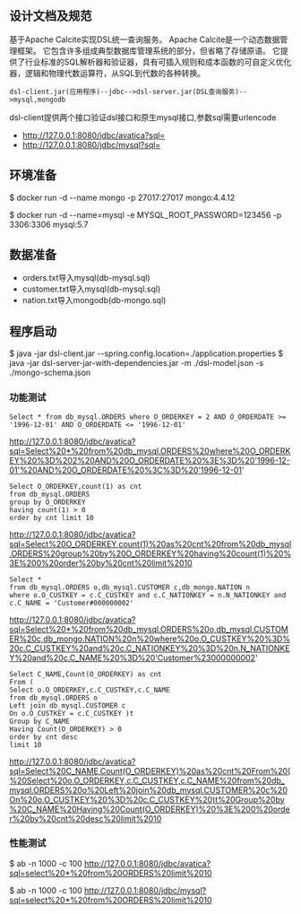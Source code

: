 ## 设计文档及规范
基于Apache Calcite实现DSL统一查询服务。
Apache Calcite是一个动态数据管理框架。 它包含许多组成典型数据库管理系统的部分，但省略了存储原语。
它提供了行业标准的SQL解析器和验证器，具有可插入规则和成本函数的可自定义优化器，逻辑和物理代数运算符，从SQL到代数的各种转换。

```
dsl-client.jar(应用程序)--jdbc-->dsl-server.jar(DSL查询服务)-->mysql,mongodb
```

dsl-client提供两个接口验证dsl接口和原生mysql接口,参数sql需要urlencode
- http://127.0.0.1:8080/jdbc/avatica?sql=
- http://127.0.0.1:8080/jdbc/mysql?sql=

## 环境准备
$ docker run -d --name mongo -p 27017:27017 mongo:4.4.12

$ docker run -d --name=mysql -e MYSQL_ROOT_PASSWORD=123456 -p 3306:3306 mysql:5.7

## 数据准备
- orders.txt导入mysql(db-mysql.sql)
- customer.txt导入mysql(db-mysql.sql)
- nation.txt导入mongodb(db-mongo.sql)

## 程序启动
$ java -jar dsl-client.jar --spring.config.location=./application.properties
$ java -jar dsl-server-jar-with-dependencies.jar -m ./dsl-model.json -s ./mongo-schema.json

### 功能测试
```
Select * from db_mysql.ORDERS where O_ORDERKEY = 2 AND O_ORDERDATE >= '1996-12-01' AND O_ORDERDATE <= '1996-12-01'
```
http://127.0.0.1:8080/jdbc/avatica?sql=Select%20*%20from%20db_mysql.ORDERS%20where%20O_ORDERKEY%20%3D%202%20AND%20O_ORDERDATE%20%3E%3D%20'1996-12-01'%20AND%20O_ORDERDATE%20%3C%3D%20'1996-12-01'

```
Select O_ORDERKEY,count(1) as cnt 
from db_mysql.ORDERS 
group by O_ORDERKEY 
having count(1) > 0 
order by cnt limit 10
```
http://127.0.0.1:8080/jdbc/avatica?sql=Select%20O_ORDERKEY,count(1)%20as%20cnt%20from%20db_mysql.ORDERS%20group%20by%20O_ORDERKEY%20having%20count(1)%20%3E%200%20order%20by%20cnt%20limit%2010

```
Select * 
from db_mysql.ORDERS o,db_mysql.CUSTOMER c,db_mongo.NATION n 
where o.O_CUSTKEY = c.C_CUSTKEY and c.C_NATIONKEY = n.N_NATIONKEY and c.C_NAME = 'Customer#000000002'
```
http://127.0.0.1:8080/jdbc/avatica?sql=Select%20*%20from%20db_mysql.ORDERS%20o,db_mysql.CUSTOMER%20c,db_mongo.NATION%20n%20where%20o.O_CUSTKEY%20%3D%20c.C_CUSTKEY%20and%20c.C_NATIONKEY%20%3D%20n.N_NATIONKEY%20and%20c.C_NAME%20%3D%20'Customer%23000000002'

```
Select C_NAME,Count(O_ORDERKEY) as cnt 
From ( 
Select o.O_ORDERKEY,c.C_CUSTKEY,c.C_NAME 
from db_mysql.ORDERS o 
Left join db_mysql.CUSTOMER c 
On o.O_CUSTKEY = c.C_CUSTKEY )t 
Group by C_NAME 
Having Count(O_ORDERKEY) > 0 
order by cnt desc 
limit 10
```
http://127.0.0.1:8080/jdbc/avatica?sql=Select%20C_NAME,Count(O_ORDERKEY)%20as%20cnt%20From%20(%20Select%20o.O_ORDERKEY,c.C_CUSTKEY,c.C_NAME%20from%20db_mysql.ORDERS%20o%20Left%20join%20db_mysql.CUSTOMER%20c%20On%20o.O_CUSTKEY%20%3D%20c.C_CUSTKEY%20)t%20Group%20by%20C_NAME%20Having%20Count(O_ORDERKEY)%20%3E%200%20order%20by%20cnt%20desc%20limit%2010

### 性能测试
$ ab -n 1000 -c 100 http://127.0.0.1:8080/jdbc/avatica?sql=select%20*%20from%20ORDERS%20limit%2010

$ ab -n 1000 -c 100 http://127.0.0.1:8080/jdbc/mysql?sql=select%20*%20from%20ORDERS%20limit%2010